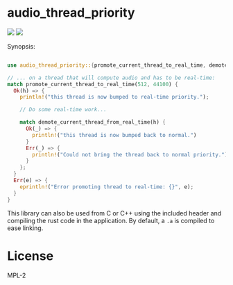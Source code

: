 # audio_thread_priority

[![](https://img.shields.io/crates/v/audio_thread_priority.svg)](https://crates.io/crates/audio_thread_priority)
[![](https://docs.rs/audio_thread_priority/badge.svg)](https://docs.rs/audio_thread_priority)


Synopsis:

```rust

use audio_thread_priority::{promote_current_thread_to_real_time, demote_current_thread_from_real_time};

// ... on a thread that will compute audio and has to be real-time:
match promote_current_thread_to_real_time(512, 44100) {
  Ok(h) => {
    println!("this thread is now bumped to real-time priority.");

    // Do some real-time work...

    match demote_current_thread_from_real_time(h) {
      Ok(_) => {
        println!("this thread is now bumped back to normal.")
      }
      Err(_) => {
        println!("Could not bring the thread back to normal priority.")
      }
    };
  }
  Err(e) => {
    eprintln!("Error promoting thread to real-time: {}", e);
  }
}

```

This library can also be used from C or C++ using the included header and
compiling the rust code in the application. By default, a `.a` is compiled to
ease linking.

# License

MPL-2

